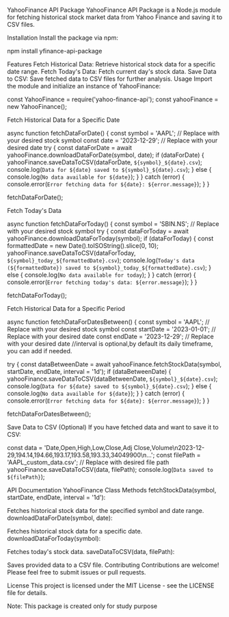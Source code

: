 YahooFinance API Package
YahooFinance API Package is a Node.js module for fetching historical stock market data from Yahoo Finance and saving it to CSV files.

Installation
Install the package via npm:

npm install yfinance-api-package

Features
Fetch Historical Data: Retrieve historical stock data for a specific date range.
Fetch Today's Data: Fetch current day's stock data.
Save Data to CSV: Save fetched data to CSV files for further analysis.
Usage
Import the module and initialize an instance of YahooFinance:

const YahooFinance = require('yahoo-finance-api');
const yahooFinance = new YahooFinance();

Fetch Historical Data for a Specific Date

async function fetchDataForDate() {
  const symbol = 'AAPL'; // Replace with your desired stock symbol
  const date = '2023-12-29'; // Replace with your desired date
  try {
    const dataForDate = await yahooFinance.downloadDataForDate(symbol, date);
    if (dataForDate) {
      yahooFinance.saveDataToCSV(dataForDate, `${symbol}_${date}.csv`);
      console.log(`Data for ${date} saved to ${symbol}_${date}.csv`);
    } else {
      console.log(`No data available for ${date}`);
    }
  } catch (error) {
    console.error(`Error fetching data for ${date}: ${error.message}`);
  }
}

fetchDataForDate();


Fetch Today's Data

async function fetchDataForToday() {
  const symbol = 'SBIN.NS'; // Replace with your desired stock symbol
  try {
    const dataForToday = await yahooFinance.downloadDataForToday(symbol);
    if (dataForToday) {
      const formattedDate = new Date().toISOString().slice(0, 10);
      yahooFinance.saveDataToCSV(dataForToday, `${symbol}_today_${formattedDate}.csv`);
      console.log(`Today's data (${formattedDate}) saved to ${symbol}_today_${formattedDate}.csv`);
    } else {
      console.log(`No data available for today`);
    }
  } catch (error) {
    console.error(`Error fetching today's data: ${error.message}`);
  }
}

fetchDataForToday();


Fetch Historical Data for a Specific Period

async function fetchDataForDatesBetween() {
  const symbol = 'AAPL'; // Replace with your desired stock symbol
  const startDate = '2023-01-01'; // Replace with your desired date
  const endDate = '2023-12-29'; // Replace with your desired date
  //interval is optional,by default its daily timeframe, you can add if needed.

  try {
    const dataBetweenDate = await yahooFinance.fetchStockData(symbol, startDate, endDate, interval = '1d');
    if (dataBetweenDate) {
      yahooFinance.saveDataToCSV(dataBetweenDate, `${symbol}_${date}.csv`);
      console.log(`Data for ${date} saved to ${symbol}_${date}.csv`);
    } else {
      console.log(`No data available for ${date}`);
    }
  } catch (error) {
    console.error(`Error fetching data for ${date}: ${error.message}`);
  }
}

fetchDataForDatesBetween();

Save Data to CSV (Optional)
If you have fetched data and want to save it to CSV:

const data = 'Date,Open,High,Low,Close,Adj Close,Volume\n2023-12-29,194.14,194.66,193.17,193.58,193.33,34049900\n...';
const filePath = 'AAPL_custom_data.csv'; // Replace with desired file path
yahooFinance.saveDataToCSV(data, filePath);
console.log(`Data saved to ${filePath}`);


API Documentation
YahooFinance Class
Methods
fetchStockData(symbol, startDate, endDate, interval = '1d'):

Fetches historical stock data for the specified symbol and date range.
downloadDataForDate(symbol, date):

Fetches historical stock data for a specific date.
downloadDataForToday(symbol):

Fetches today's stock data.
saveDataToCSV(data, filePath):

Saves provided data to a CSV file.
Contributing
Contributions are welcome! Please feel free to submit issues or pull requests.

License
This project is licensed under the MIT License - see the LICENSE file for details.

Note: This package is created only for study purpose 

